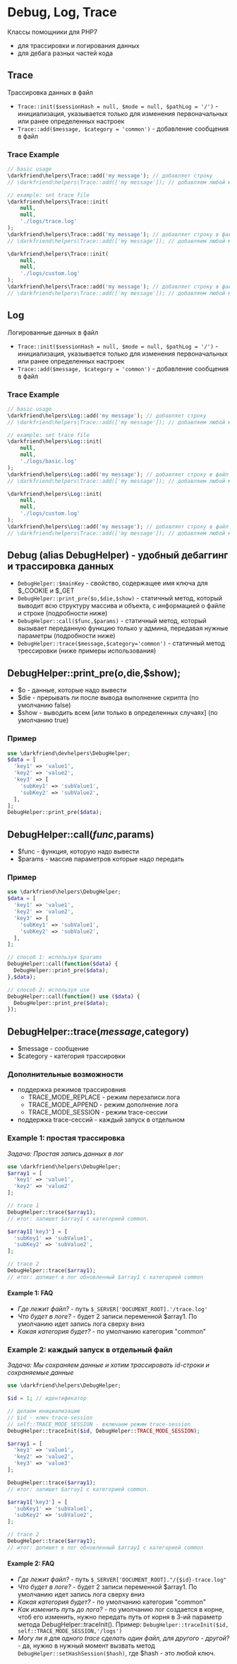# Debug, Log, Trace

Классы помощники для PHP7
* для трассировки и логирования данных
* для дебага разных частей кода

## Trace
Трассировка данных в файл

* ``` Trace::init($sessionHash = null, $mode = null, $pathLog = '/') ``` - инициализация, указывается только для изменения первоначальных или ранее определенных настроек
* ``` Trace::add($message, $category = 'common') ``` - добавление сообщения в файл

### Trace Example
```php
// basic usage
\darkfriend\helpers\Trace::add('my message'); // добавляет строку
// \darkfriend\helpers\Trace::add(['my message']); // добавляем любой массив или объект
```

```php
// example: set trace file
\darkfriend\helpers\Trace::init(
    null,
    null,
    './logs/trace.log'
);
\darkfriend\helpers\Trace::add('my message'); // добавляет строку в файл trace.log
// \darkfriend\helpers\Trace::add(['my message']); // добавляем любой массив или объект в файл trace.log

\darkfriend\helpers\Trace::init(
    null,
    null,
    './logs/custom.log'
);
\darkfriend\helpers\Trace::add('my message'); // добавляет строку в файл custom.log
// \darkfriend\helpers\Trace::add(['my message']); // добавляем любой массив или объект в файл custom.log
```

## Log
Логированные данных в файл

* ``` Trace::init($sessionHash = null, $mode = null, $pathLog = '/') ``` - инициализация, указывается только для изменения первоначальных или ранее определенных настроек
* ``` Trace::add($message, $category = 'common') ``` - добавление сообщения в файл

### Trace Example
```php
// basic usage
\darkfriend\helpers\Log::add('my message'); // добавляет строку
// \darkfriend\helpers\Trace::add(['my message']); // добавляем любой массив или объект
```

```php
// example: set trace file
\darkfriend\helpers\Log::init(
    null,
    null,
    './logs/basic.log'
);
\darkfriend\helpers\Log::add('my message'); // добавляет строку в файл basic.log
// \darkfriend\helpers\Trace::add(['my message']); // добавляем любой массив или объект в файл basic.log

\darkfriend\helpers\Log::init(
    null,
    null,
    './logs/custom.log'
);
\darkfriend\helpers\Log::add('my message'); // добавляет строку в файл custom.log
// \darkfriend\helpers\Trace::add(['my message']); // добавляем любой массив или объект в файл custom.log
```

## Debug (alias DebugHelper) - удобный дебаггинг и трассировка данных

* ```DebugHelper::$mainKey``` - свойство, содержащее имя ключа для $_COOKIE и $_GET
* ```DebugHelper::print_pre($o,$die,$show)``` - статичный метод, который выводит всю структуру массива и объекта, с информацией о файле и строке (подробности ниже)
* ```DebugHelper::call($func,$params)``` - статичный метод, который вызывает переданную функцию только у админа, передавая нужные параметры (подробности ниже)
* ```DebugHelper::trace($message,$category='common')``` - статичный метод трессировки (ниже примеры использования)

## DebugHelper::print_pre($o,$die,$show);
* $o - данные, которые надо вывести
* $die - прерывать ли после вывода выполнение скрипта (по умолчанию false)
* $show - выводить всем [или только в определенных случаях] (по умолчанию true)

### Пример
```php
use \darkfriend\devhelpers\DebugHelper;
$data = [
  'key1' => 'value1',
  'key2' => 'value2',
  'key3' => [
    'subKey1' => 'subValue1',
    'subKey2' => 'subValue2',
  ],
];
DebugHelper::print_pre($data);
```

## DebugHelper::call($func,$params)
* $func - функция, которую надо вывести
* $params - массив параметров которые надо передать

### Пример
```php
use \darkfriend\helpers\DebugHelper;
$data = [
  'key1' => 'value1',
  'key2' => 'value2',
  'key3' => [
    'subKey1' => 'subValue1',
    'subKey2' => 'subValue2',
  ],
];

// способ 1: используя $params
DebugHelper::call(function($data) {
  DebugHelper::print_pre($data);
},$data);

// способ 2: используя use
DebugHelper::call(function() use ($data) {
  DebugHelper::print_pre($data);
});
```

## DebugHelper::trace($message,$category)
* $message - сообщение
* $category - категория трассировки

### Дополнительные возможности

* поддержка режимов трассировния
    * TRACE_MODE_REPLACE - режим перезаписи лога
    * TRACE_MODE_APPEND - режим дополнение лога
    * TRACE_MODE_SESSION - режим trace-сессии
* поддержка trace-сессий - каждый запуск в отдельном 


### Example 1: простая трассировка
_Задача: Простая запись данных в лог_
```php
use \darkfriend\helpers\DebugHelper;
$array1 = [
  'key1' => 'value1',
  'key2' => 'value2'
];

// trace 1
DebugHelper::trace($array1);
// итог: запишет $array1 с категорией common.

$array1['key3'] = [
  'subKey1' => 'subValue1',
  'subKey2' => 'subValue2',
];

// trace 2
DebugHelper::trace($array1);
// итог: допишет в лог обновленный $array1 с категорией common
```

#### Example 1: FAQ

* _Где лежит файл?_ - путь ``$_SERVER['DOCUMENT_ROOT].'/trace.log'``
* _Что будет в логе?_ - будет 2 записи переменной $array1. По умолчанию идет запись лога сверху вниз
* _Какая категория будет?_ - по умолчанию категория "common"

### Example 2: каждый запуск в отдельный файл
_Задача: Мы сохраняем данные и хотим трассировать id-строки и сохраняемые данные_

```php
use \darkfriend\helpers\DebugHelper;

$id = 1; // идентификатор

// делаем инициализацию
// $id - ключ trace-session
// self::TRACE_MODE_SESSION - включаем режим trace-session
DebugHelper::traceInit($id, DebugHelper::TRACE_MODE_SESSION);

$array1 = [
  'key1' => 'value1',
  'key2' => 'value2',
  'key3' => 'value3'
];

DebugHelper::trace($array1);
// итог: запишет $array1 с категорией common.

$array1['key3'] = [
  'subKey1' => 'subValue1',
  'subKey2' => 'subValue2',
];

// trace 2
DebugHelper::trace($array1);
// итог: допишет в лог обновленный $array1 с категорией common
```

#### Example 2: FAQ

* _Где лежит файл?_ - путь ``$_SERVER['DOCUMENT_ROOT]."/{$id}-trace.log"``
* _Что будет в логе?_ - будет 2 записи переменной $array1. По умолчанию идет запись лога сверху вниз
* _Какая категория будет?_ - по умолчанию категория "common"
* _Как изменить путь до лога?_ - по умолчанию лог создается в корне, чтоб его изменить, нужно передать путь от корня в 3-ий параметр метода DebugHelper::traceInit(). Пример: ``DebugHelper::traceInit($id, self::TRACE_MODE_SESSION,'/logs')``
* _Могу ли я для одного trace сделать один файл, для другого - другой?_ - да, нужно в нужный момент вызвать метод ``DebugHelper::setHashSession($hash)``, где $hash - это любой ключ.